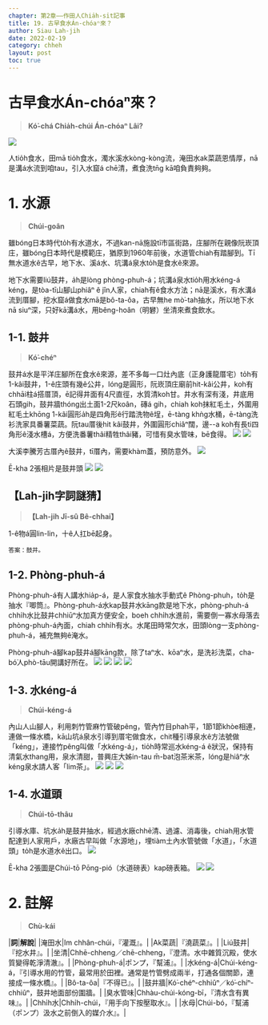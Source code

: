 ```yaml
---
chapter: 第2章——作田人Chia̍h-si̍t記事
title: 19. 古早食水Án-chóaⁿ來？
author: Siau Lah-jih
date: 2022-02-19
category: chheh
layout: post
toc: true
---
```

# 古早食水Án-chóaⁿ來？
> **Kó͘-chá Chia̍h-chúi Án-chóaⁿ Lâi?**

![](../too5/13/13-1-1.鼓井.jpg)

人tio̍h食水，田mā tio̍h食水，濁水溪水kòng-kòng流，淹田水ak菜蔬恩情厚，nā是溝á水流到咱tau，引入水窟á chē清，煮食洗tn̄g kā咱負責夠夠。

# 1. 水源
>**Chúi-goân**

雖bóng日本時代to̍h有水道水，不過kan-nā施設tī市區街路，庄腳所在親像阮崁頂庄，雖bóng日本時代是模範庄，猶原到1960年前後，水道管chiah有踏腳到。Tī無水道水ê古早，地下水、溪á水、坑溝á泉水to̍h是食水ê來源。

地下水需要liú鼓井，a̍h是lòng phòng-phuh-á；坑溝á泉水tio̍h用水kéng-á kéng，是tòa-tī山腳山phiâⁿ ê jîn人家，chiah有ê食水方法；nā是溪水，有水溝á流到厝腳，挖水窟á做食水mā是bô-ta-ôa，古早無he mò͘-tah抽水，所以地下水nā siuⁿ深，只好kā溝á水，用bêng-hoân（明礬）坐清來煮食飲水。

## 1-1. 鼓井
>**Kó͘-chéⁿ**

鼓井á水是平洋庄腳所在食水ê來源，差不多每一口灶內底（正身護龍厝宅）to̍h有1-kâi鼓井，1-ê庄頭有幾ê公井，lóng是圓形，阮崁頂庄廟前hit-kâi公井，koh有chhāi柱á搭厝頂，ē記得井面有4尺直徑，水質清koh甘。井水有深有淺，井底用石頭gih，鼓井牆thóng出土面1-2尺koân，磚á gih，chiah koh抹紅毛土，外圍用紅毛土khōng 1-kâi圓形a̍h是四角形ê行踏洗物ê埕，ē-tàng khǹg水桶，ē-tàng洗衫洗家具番薯菜蔬。阮tau厝後hit kâi鼓井，外圍圓形chiâⁿ闊，邊--a koh有長ti四角形ê淺水槽á，方便洗番薯thâi精牲thâi豬，可惜有臭水管味，bē食得。
![](../too5/13/13-1-2a.鼓井.jpg)
![](../too5/13/13-1-2.鼓井.jpg)

大溪李騰芳古厝內ê鼓井，tī厝內，需要khàm蓋，預防意外。
![](../too5/13/13-1-3.鼓井李..jpg)

Ē-kha 2張相片是鼓井頭
![](../too5/13/13-2-25.鼓井頭.jpg)
![](../too5/13/13-2-26.鼓井頭.jpg)
 ## 【Lah-jih字詞謎猜】

> **【Lah-jih Jī-sû Bê-chhai】**

1-ê物á圓lin-lin，十ê人扛bē起身。

	答案：鼓井。

## 1-2. Phòng-phuh-á

Phòng-phuh-á有人講水hia̍p-á，是人家食水抽水手動式ê Phòng-phuh，to̍h是抽水『唧筒』。Phòng-phuh-á水kap鼓井水kāng款是地下水，phòng-phuh-á chhi̍h水比鼓井chhiūⁿ水加真方便安全，boeh chhi̍h水進前，需要倒一寡水母落去phòng-phuh-á內面，chiah chhi̍h有水。水尾田時常欠水，田頭lòng一支phòng-phuh-á，補充無夠ê淹水。

Phòng-phuh-á腳kap鼓井á腳kāng款，除了taⁿ水、kōaⁿ水，是洗衫洗菜，cha-bó͘人phò-tāu開講好所在。
![](../too5/13/13-1-4.水挾仔板頭.jpg)
![](../too5/13/13-1-5.水拹仔.jpg)
![](../too5/13/13-1-6.水挾仔忠義.jpg)
![](../too5/13/13-1-6a.水挾仔柳青.jpg)

## 1-3. 水kéng-á
>**Chúi-kéng-á**

內山人山腳人，利用刺竹管麻竹管破pêng，管內竹目phah平，1節1節khòe相連，連做一條水橋，kā山坑á泉水引導到厝宅做食水，chit種引導泉水ê方法號做「kéng」，連接竹pêng叫做「水kéng-á」，tio̍h時常巡水kéng-á ê狀況，保持有清氣水thang用，泉水清甜，普興庄大姊in-tau m̄-bat泡茶米茶，lóng是hiâⁿ水kéng泉水請人客「lim茶」。
![](../too5/13/13-1-7.水筧仔.jpg)
![](../too5/13/13-1-8.水筧仔.jpg)
![](../too5/13/13-1-9.水梘仔奇蹟.jpg)

## 1-4. 水道頭
>**Chúi-tō-thâu**

引導水庫、坑水a̍h是鼓井抽水，經過水廠chhē清、過濾、消毒後，chiah用水管配達到人家用戶，水廠古早叫做「水源地」，埋tiàm土內水管號做「水道」，「水道頭」to̍h是水道水ê出口。
![](../too5/13/13-1-10.水道頭.jpg)

Ē-kha 2張圖是Chúi-tō Pōng-pió（水道磅表）kap磅表箱。
![](../too5/13/13-1-11.水道磅表箱.jpg)
![](../too5/13/13-1-12.水道磅表.jpg)

# 2. 註解
> **Chù-kái**

|**詞**|**解說**|
|淹田水|Im chhân-chúi，『灌溉』。|
|Ak菜蔬|『澆蔬菜』。|
|Liú鼓井|『挖水井』。|
|坐清|Chhē-chheng／chē-chheng，『澄清。水中雜質沉殿，使水質變得乾淨清澈』。|
|Phòng-phuh-á|ポンプ，『幫浦』。|
|水kéng-á|Chúi-kéng-á，『引導水用的竹管，最常用於田裡。通常是竹管劈成兩半，打通各個關節，連接成一條水橋』。|
|Bô-ta-ôa|『不得已』。|
|鼓井牆|Kó͘-chéⁿ-chhiûⁿ／kó͘-chíⁿ-chhiûⁿ，鼓井地面部份圍牆。|
|臭水管味|Chhàu-chúi-kóng-bī，『清水含有異味』。|
|Chhi̍h水|Chhi̍h-chúi，『用手向下按壓取水』。|
|水母|Chúi-bó，『幫浦（ポンプ）汲水之前倒入的媒介水』。|

